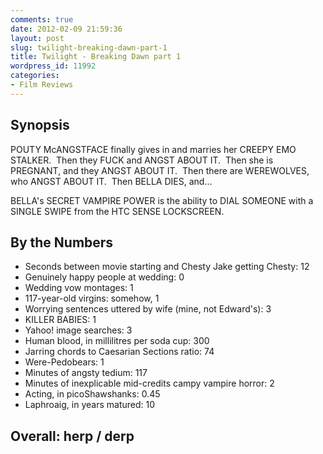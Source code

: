 ```yaml
---
comments: true
date: 2012-02-09 21:59:36
layout: post
slug: twilight-breaking-dawn-part-1
title: Twilight - Breaking Dawn part 1
wordpress_id: 11992
categories:
- Film Reviews
---
```


## Synopsis

POUTY McANGSTFACE finally gives in and marries her CREEPY EMO STALKER.  Then they FUCK and ANGST ABOUT IT.  Then she is PREGNANT, and they ANGST ABOUT IT.  Then there are WEREWOLVES, who ANGST ABOUT IT.  Then BELLA DIES, and...

BELLA's SECRET VAMPIRE POWER is the ability to DIAL SOMEONE with a SINGLE SWIPE from the HTC SENSE LOCKSCREEN.

## By the Numbers

  * Seconds between movie starting and Chesty Jake getting Chesty: 12
  * Genuinely happy people at wedding: 0
  * Wedding vow montages: 1
  * 117-year-old virgins: somehow, 1
  * Worrying sentences uttered by wife (mine, not Edward's): 3
  * KILLER BABIES: 1
  * Yahoo! image searches: 3
  * Human blood, in millilitres per soda cup: 300
  * Jarring chords to Caesarian Sections ratio: 74
  * Were-Pedobears: 1
  * Minutes of angsty tedium: 117
  * Minutes of inexplicable mid-credits campy vampire horror: 2
  * Acting, in picoShawshanks: 0.45
  * Laphroaig, in years matured: 10

## Overall: herp / derp
